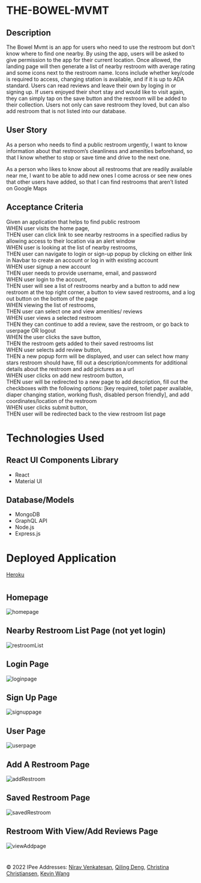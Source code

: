 # THE-BOWEL-MVMT

## Description

The Bowel Mvmt is an app for users who need to use the restroom but don't know where to find one nearby. By using the app, users will be asked to give permission to the app for their current location. Once allowed, the landing page will then generate a list of nearby restroom with average rating and some icons next to the restroom name. Icons include whether key/code is required to access, changing station is available, and if it is up to ADA standard. Users can read reviews and leave their own by loging in or signing up. If users enjoyed their short stay and would like to visit again, they can simply tap on the save button and the restroom will be added to their collection. Users not only can save restroom they loved, but can also add restroom that is not listed into our database.

## User Story

As a person who needs to find a public restroom urgently, I want to know information about that restroom’s cleanliness and amenities beforehand, so that I know whether to stop or save time and drive to the next one.

As a person who likes to know about all restrooms that are readily available near me, I want to be able to add new ones I come across or see new ones that other users have added, so that I can find restrooms that aren’t listed on Google Maps

## Acceptance Criteria

Given an application that helps to find public restroom  
WHEN user visits the home page,  
THEN user can click link to see nearby restrooms in a specified radius by allowing access to their location via an alert window  
WHEN user is looking at the list of nearby restrooms,  
THEN user can navigate to login or sign-up popup by clicking on either link in Navbar to create an account or log in with existing account  
WHEN user signup a new account  
THEN user needs to provide username, email, and password  
WHEN user login to the account,  
THEN user will see a list of restrooms nearby and a button to add new restroom at the top right corner, a button to view saved restrooms, and a log out button on the bottom of the page  
WHEN viewing the list of restrooms,  
THEN user can select one and view amenities/ reviews  
WHEN user views a selected restroom  
THEN they can continue to add a review, save the restroom, or go back to userpage OR logout  
WHEN the user clicks the save button,  
THEN the restroom gets added to their saved restrooms list  
WHEN user selects add review button,  
THEN a new popup form will be displayed, and user can select how many stars restroom should have, fill out a description/comments for additional details about the restroom and add pictures as a url  
WHEN user clicks on add new restroom button,  
THEN user will be redirected to a new page to add description, fill out the checkboxes with the following options: [key required, toilet paper available, diaper changing station, working flush, disabled person friendly], and add coordinates/location of the restroom  
WHEN user clicks submit button,  
THEN user will be redirected back to the view restroom list page

#

# Technologies Used

## React UI Components Library

- React
- Material UI

## Database/Models

- MongoDB
- GraphQL API
- Node.js
- Express.js

#

# Deployed Application

[Heroku](https://ancient-refuge-47910.herokuapp.com/)

#

## Homepage

![homepage](./client/src/images/homepage.png)

## Nearby Restroom List Page (not yet login)

![restroomList](<./client/src/images/restroomList(notLogin).png>)

## Login Page

![loginpage](./client/src/images/loginpage.png)

## Sign Up Page

![signuppage](./client/src/images/signuppage.png)

## User Page

![userpage](./client/src/images/userpage.png)

## Add A Restroom Page

![addRestroom](./client/src/images/addrestroompage.png)

## Saved Restroom Page

![savedRestroom](./client/src/images/savedRestroompage.png)

## Restroom With View/Add Reviews Page

![viewAddpage](./client/src/images/reviewpage.png)

#

© 2022 IPee Addresses: [Nirav Venkatesan](https://github.com/nirav-v), [Qiling Deng](https://github.com/qd9069), [Christina Christiansen](https://github.com/christinaa126), [Kevin Wang](https://github.com/ohdeer31)

